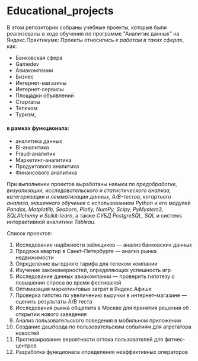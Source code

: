 # Educational_projects
В этом репозитории собраны учебные проекты, которые были реализованы в ходе обучения по программе "Аналитик данных" на Яндекс.Практикуме:
Проекты относились *к работам в таких сферах*, как:
- Банковская сфера
- Gamedev
- Авиакомпании
- Бизнес
- Интернет-магазины
- Интернет-сервисы
- Площадки объявлений
- Стартапы
- Телеком
- Туризм,
#### в рамках функционала:
- аналитика данных
- BI-аналитика
- Fraud-аналитик
- Маркетинг-аналитика
- Продуктового аналитика
- Финансового аналитика

При выполнении проектов выработаны навыки по *предобработке, визуализации, исследовательского и статистического анализа, категоризации и лемматизации данных, A/B-тестов, когортного анализа, машинного обучения* с использованием *Python* и его модулей *Pandas, Matplotlib, Seaborn, Plotly, NumPy, Scipy, PyMystem3, SQLAlchemy и Scikit-learn*, а также *СУБД PostgreSQL, SQL* и системs интерактивной аналитики *Tableau*.

Список проектов:
1. Исследование надёжности заёмщиков — анализ банковских данных
2. Продажа квартир в Санкт-Петербурге — анализ рынка недвижимости
3. Определение выгодного тарифа для телеком компании
4. Изучение закономерностей, определяющих успешность игр
5. Исследование данных авиакомпании — проверить гипотезу о повышении спроса во время фестивалей
6. Оптимизация маркетинговых затрат в Яндекс.Афише
7. Проверка гипотез по увеличению выручки в интернет-магазине — оценить результаты A/B теста
8. Исследования рынка общепита в Москве для принятия решения об открытии нового заведения
9. Анализ пользовательского поведения в мобильном приложении
10. Создание дашборда по пользовательским событиям для агрегатора новостей
11. Прогнозирование вероятности оттока пользователей для фитнес-центров
12. Разработка функционала определения неэффективных операторов
